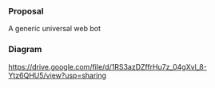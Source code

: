 ### Proposal
A generic universal web bot

### Diagram
https://drive.google.com/file/d/1RS3azDZffrHu7z_04gXvl_8-Ytz6QHU5/view?usp=sharing

